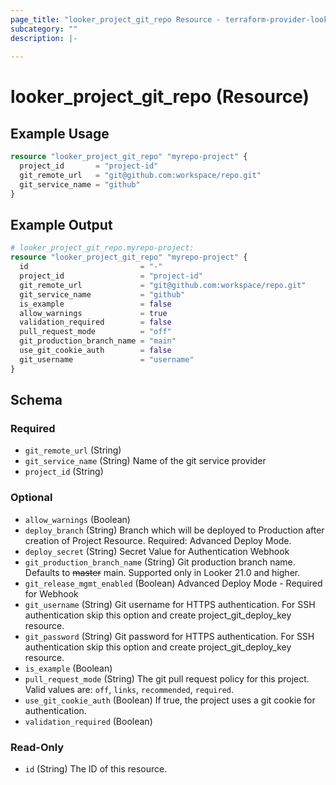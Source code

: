 ```yaml
---
page_title: "looker_project_git_repo Resource - terraform-provider-looker"
subcategory: ""
description: |-
  
---
```

# looker_project_git_repo (Resource)

## Example Usage
```terraform
resource "looker_project_git_repo" "myrepo-project" {
  project_id       = "project-id"
  git_remote_url   = "git@github.com:workspace/repo.git"
  git_service_name = "github"
}
```

## Example Output
```terraform
# looker_project_git_repo.myrepo-project:
resource "looker_project_git_repo" "myrepo-project" {
  id                         = "-"
  project_id                 = "project-id"
  git_remote_url             = "git@github.com:workspace/repo.git"
  git_service_name           = "github"
  is_example                 = false
  allow_warnings             = true
  validation_required        = false
  pull_request_mode          = "off"
  git_production_branch_name = "main"
  use_git_cookie_auth        = false
  git_username               = "username"
}
```

<!-- schema generated by tfplugindocs -->
## Schema

### Required

- `git_remote_url` (String)
- `git_service_name` (String) Name of the git service provider
- `project_id` (String)

### Optional

- `allow_warnings` (Boolean)
- `deploy_branch` (String) Branch which will be deployed to Production after creation of Project Resource. Required: Advanced Deploy Mode.
- `deploy_secret` (String) Secret Value for Authentication Webhook
- `git_production_branch_name` (String) Git production branch name. Defaults to ~~master~~ main. Supported only in Looker 21.0 and higher.
- `git_release_mgmt_enabled` (Boolean) Advanced Deploy Mode - Required for Webhook
- `git_username` (String) Git username for HTTPS authentication. For SSH authentication skip this option and create project_git_deploy_key resource.
- `git_password` (String) Git password for HTTPS authentication. For SSH authentication skip this option and create project_git_deploy_key resource.
- `is_example` (Boolean)
- `pull_request_mode` (String) The git pull request policy for this project. Valid values are: `off`, `links`, `recommended`, `required`.
- `use_git_cookie_auth` (Boolean) If true, the project uses a git cookie for authentication.
- `validation_required` (Boolean)

### Read-Only

- `id` (String) The ID of this resource.